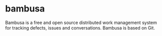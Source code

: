 # bambusa
Bambusa is a free and open source distributed work management system for tracking defects, issues and conversations. Bambusa is based on Git. 
